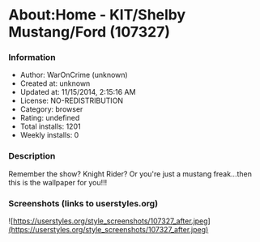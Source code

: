 # About:Home - KIT/Shelby Mustang/Ford (107327)

### Information
- Author: WarOnCrime (unknown)
- Created at: unknown
- Updated at: 11/15/2014, 2:15:16 AM
- License: NO-REDISTRIBUTION
- Category: browser
- Rating: undefined
- Total installs: 1201
- Weekly installs: 0


### Description
Remember the show? Knight Rider? Or you're just a mustang freak...then this is the wallpaper for you!!!


### Screenshots (links to userstyles.org)
![https://userstyles.org/style_screenshots/107327_after.jpeg](https://userstyles.org/style_screenshots/107327_after.jpeg)


